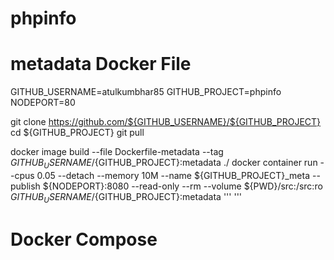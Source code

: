 # phpinfo
# metadata Docker File

GITHUB_USERNAME=atulkumbhar85
GITHUB_PROJECT=phpinfo
NODEPORT=80

git clone https://github.com/${GITHUB_USERNAME}/${GITHUB_PROJECT}
cd ${GITHUB_PROJECT}
git pull

docker image build --file Dockerfile-metadata --tag ${GITHUB_USERNAME}/${GITHUB_PROJECT}:metadata ./
docker container run --cpus 0.05 --detach --memory 10M --name ${GITHUB_PROJECT}_meta --publish ${NODEPORT}:8080 --read-only --rm --volume ${PWD}/src:/src:ro ${GITHUB_USERNAME}/${GITHUB_PROJECT}:metadata
'''
'''
# Docker Compose
